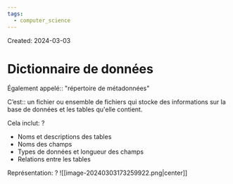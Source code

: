 ```yaml
---
tags:
  - computer_science
---
```

Created: 2024-03-03

# Dictionnaire de données

Également appelé:: "répertoire de métadonnées"
<!--SR:!2024-04-18,21,246-->

C’est:: un fichier ou ensemble de fichiers qui stocke des informations sur la base de données et les tables qu'elle contient.
<!--SR:!2024-04-08,6,170-->

Cela inclut:
?
- Noms et descriptions des tables
- Noms des champs
- Types de données et longueur des champs
- Relations entre les tables
<!--SR:!2024-05-03,29,230-->

Représentation:
?
![[image-20240303173259922.png|center]]
<!--SR:!2024-04-23,17,230-->

